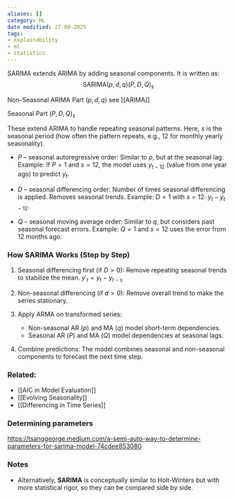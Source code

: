 ```yaml
---
aliases: []
category: ML
date modified: 27-09-2025
tags:
- explainability
- ml
- statistics
---
```

SARIMA extends ARIMA by adding seasonal components. It is written as: $$\text{SARIMA}(p, d, q)(P, D, Q)_s$$

Non-Seasonal ARIMA Part $(p, d, q)$ see [[ARIMA]]

Seasonal Part $(P, D, Q)_s$

These extend ARIMA to handle repeating seasonal patterns. Here, $s$ is the seasonal period (how often the pattern repeats, e.g., 12 for monthly yearly seasonality).

* $P$ – seasonal autoregressive order:
  Similar to $p$, but at the seasonal lag.
  Example: If $P=1$ and $s=12$, the model uses $y_{t-12}$ (value from one year ago) to predict $y_t$.

* $D$ – seasonal differencing order:
  Number of times seasonal differencing is applied. Removes seasonal trends.
  Example: $D=1$ with $s=12$: $y_t - y_{t-12}$.

* $Q$ – seasonal moving average order:
  Similar to $q$, but considers past seasonal forecast errors.
  Example: $Q=1$ and $s=12$ uses the error from 12 months ago.

### How SARIMA Works (Step by Step)

1. Seasonal differencing first (if $D>0$):
   Remove repeating seasonal trends to stabilize the mean.
   $y'_t = y_t - y_{t-s}$

2. Non-seasonal differencing (if $d>0$):
   Remove overall trend to make the series stationary.

3. Apply ARMA on transformed series:

   * Non-seasonal AR ($p$) and MA ($q$) model short-term dependencies.
   * Seasonal AR ($P$) and MA ($Q$) model dependencies at seasonal lags.

2. Combine predictions:
   The model combines seasonal and non-seasonal components to forecast the next time step.
### Related:
- [[AIC in Model Evaluation]]
- [[Evolving Seasonality]]
- [[Differencing in Time Series]]

### Determining parameters

https://tsanggeorge.medium.com/a-semi-auto-way-to-determine-parameters-for-sarima-model-74cdee853080

### Notes

- Alternatively, **SARIMA** is conceptually similar to Holt-Winters but with more statistical rigor, so they can be compared side by side.